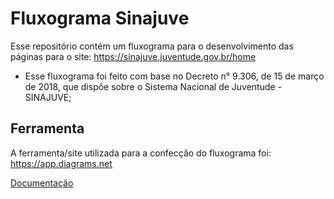 # Fluxograma Sinajuve


Esse repositório contém um fluxograma para o desenvolvimento das páginas para o site: https://sinajuve.juventude.gov.br/home

- Esse fluxograma foi feito com base no Decreto n° 9.306, de 15 de março de 2018, que dispõe sobre o Sistema Nacional de Juventude - SINAJUVE;


## Ferramenta

A ferramenta/site utilizada para a confecção do fluxograma foi: https://app.diagrams.net


[Documentação](https://link-da-documentação)
